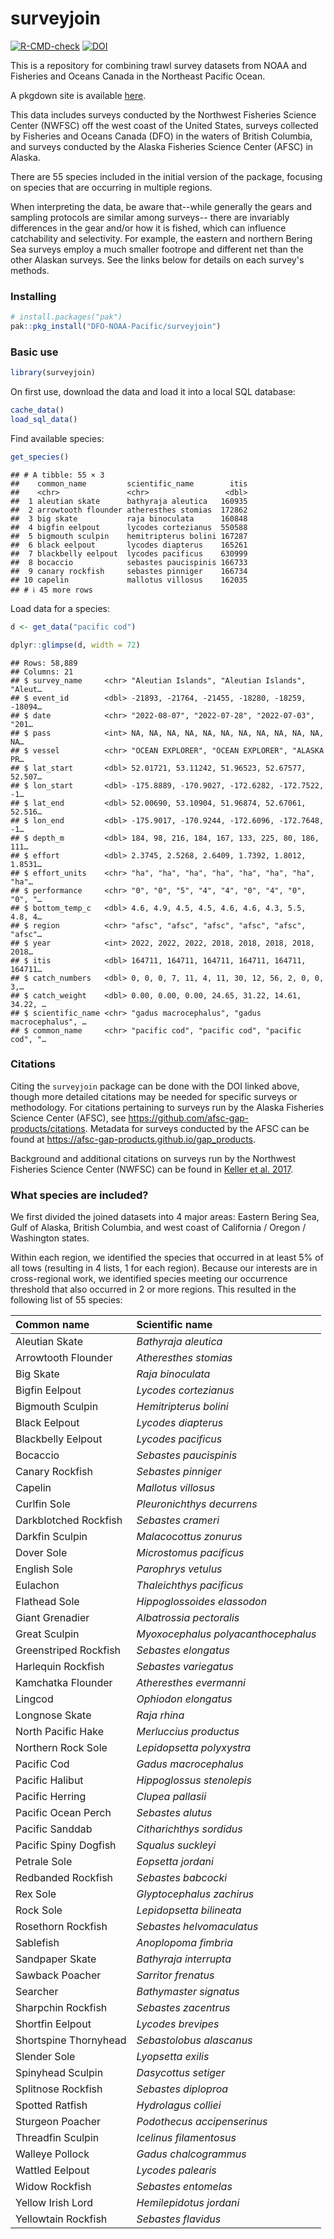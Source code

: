 
# surveyjoin

<!-- badges: start -->

[![R-CMD-check](https://github.com/DFO-NOAA-Pacific/surveyjoin/actions/workflows/R-CMD-check.yaml/badge.svg)](https://github.com/DFO-NOAA-Pacific/surveyjoin/actions/workflows/R-CMD-check.yaml)
[![DOI](https://zenodo.org/badge/484561620.svg)](https://zenodo.org/doi/10.5281/zenodo.10031852)
<!-- badges: end -->

This is a repository for combining trawl survey datasets from NOAA and
Fisheries and Oceans Canada in the Northeast Pacific Ocean.

A pkgdown site is available
[here](https://dfo-noaa-pacific.github.io/surveyjoin/).

This data includes surveys conducted by the Northwest Fisheries Science
Center (NWFSC) off the west coast of the United States, surveys
collected by Fisheries and Oceans Canada (DFO) in the waters of British
Columbia, and surveys conducted by the Alaska Fisheries Science Center
(AFSC) in Alaska. 

There are 55 species included in the initial version of the package,
focusing on species that are occurring in multiple regions.

When interpreting the data, be aware that--while 
generally the gears and sampling protocols are similar among surveys--
there are invariably differences in the gear and/or how it is fished, 
which can influence catchability and selectivity. For example, 
the eastern and northern Bering Sea surveys employ a much smaller 
footrope and different net than the other Alaskan surveys. See the links 
below for details on each survey's methods.

### Installing

``` r
# install.packages("pak")
pak::pkg_install("DFO-NOAA-Pacific/surveyjoin")
```

### Basic use

``` r
library(surveyjoin)
```

On first use, download the data and load it into a local SQL database:

``` r
cache_data()
load_sql_data()
```

Find available species:

``` r
get_species()
```

    ## # A tibble: 55 × 3
    ##    common_name         scientific_name        itis
    ##    <chr>               <chr>                 <dbl>
    ##  1 aleutian skate      bathyraja aleutica   160935
    ##  2 arrowtooth flounder atheresthes stomias  172862
    ##  3 big skate           raja binoculata      160848
    ##  4 bigfin eelpout      lycodes cortezianus  550588
    ##  5 bigmouth sculpin    hemitripterus bolini 167287
    ##  6 black eelpout       lycodes diapterus    165261
    ##  7 blackbelly eelpout  lycodes pacificus    630999
    ##  8 bocaccio            sebastes paucispinis 166733
    ##  9 canary rockfish     sebastes pinniger    166734
    ## 10 capelin             mallotus villosus    162035
    ## # ℹ 45 more rows

Load data for a species:

``` r
d <- get_data("pacific cod")
```

``` r
dplyr::glimpse(d, width = 72)
```

    ## Rows: 58,889
    ## Columns: 21
    ## $ survey_name     <chr> "Aleutian Islands", "Aleutian Islands", "Aleut…
    ## $ event_id        <dbl> -21893, -21764, -21455, -18280, -18259, -18094…
    ## $ date            <chr> "2022-08-07", "2022-07-28", "2022-07-03", "201…
    ## $ pass            <int> NA, NA, NA, NA, NA, NA, NA, NA, NA, NA, NA, NA…
    ## $ vessel          <chr> "OCEAN EXPLORER", "OCEAN EXPLORER", "ALASKA PR…
    ## $ lat_start       <dbl> 52.01721, 53.11242, 51.96523, 52.67577, 52.507…
    ## $ lon_start       <dbl> -175.8889, -170.9027, -172.6282, -172.7522, -1…
    ## $ lat_end         <dbl> 52.00690, 53.10904, 51.96874, 52.67061, 52.516…
    ## $ lon_end         <dbl> -175.9017, -170.9244, -172.6096, -172.7648, -1…
    ## $ depth_m         <dbl> 184, 98, 216, 184, 167, 133, 225, 80, 186, 111…
    ## $ effort          <dbl> 2.3745, 2.5268, 2.6409, 1.7392, 1.8012, 1.8531…
    ## $ effort_units    <chr> "ha", "ha", "ha", "ha", "ha", "ha", "ha", "ha"…
    ## $ performance     <chr> "0", "0", "5", "4", "4", "0", "4", "0", "0", "…
    ## $ bottom_temp_c   <dbl> 4.6, 4.9, 4.5, 4.5, 4.6, 4.6, 4.3, 5.5, 4.8, 4…
    ## $ region          <chr> "afsc", "afsc", "afsc", "afsc", "afsc", "afsc"…
    ## $ year            <int> 2022, 2022, 2022, 2018, 2018, 2018, 2018, 2018…
    ## $ itis            <dbl> 164711, 164711, 164711, 164711, 164711, 164711…
    ## $ catch_numbers   <dbl> 0, 0, 0, 7, 11, 4, 11, 30, 12, 56, 2, 0, 0, 3,…
    ## $ catch_weight    <dbl> 0.00, 0.00, 0.00, 24.65, 31.22, 14.61, 34.22, …
    ## $ scientific_name <chr> "gadus macrocephalus", "gadus macrocephalus", …
    ## $ common_name     <chr> "pacific cod", "pacific cod", "pacific cod", "…

### Citations

Citing the `surveyjoin` package can be done with the DOI linked above,
though more detailed citations may be needed for specific surveys or
methodology. For citations pertaining to surveys run by the Alaska
Fisheries Science Center (AFSC), 
see <https://github.com/afsc-gap-products/citations>. 
Metadata for surveys conducted by the AFSC can be found at 
<https://afsc-gap-products.github.io/gap_products>.

Background and additional citations on surveys run by the Northwest
Fisheries Science Center (NWFSC) can be found in [Keller et
al. 2017](https://repository.library.noaa.gov/view/noaa/14179/noaa_14179_DS1.pdf). 

### What species are included?

We first divided the joined datasets into 4 major areas: Eastern Bering
Sea, Gulf of Alaska, British Columbia, and west coast of California /
Oregon / Washington states.

Within each region, we identified the species that occurred in at least
5% of all tows (resulting in 4 lists, 1 for each region). Because our
interests are in cross-regional work, we identified species meeting our
occurrence threshold that also occurred in 2 or more regions. This
resulted in the following list of 55 species:

| Common name           | Scientific name                     |
|:----------------------|:------------------------------------|
| Aleutian Skate        | *Bathyraja aleutica*                |
| Arrowtooth Flounder   | *Atheresthes stomias*               |
| Big Skate             | *Raja binoculata*                   |
| Bigfin Eelpout        | *Lycodes cortezianus*               |
| Bigmouth Sculpin      | *Hemitripterus bolini*              |
| Black Eelpout         | *Lycodes diapterus*                 |
| Blackbelly Eelpout    | *Lycodes pacificus*                 |
| Bocaccio              | *Sebastes paucispinis*              |
| Canary Rockfish       | *Sebastes pinniger*                 |
| Capelin               | *Mallotus villosus*                 |
| Curlfin Sole          | *Pleuronichthys decurrens*          |
| Darkblotched Rockfish | *Sebastes crameri*                  |
| Darkfin Sculpin       | *Malacocottus zonurus*              |
| Dover Sole            | *Microstomus pacificus*             |
| English Sole          | *Parophrys vetulus*                 |
| Eulachon              | *Thaleichthys pacificus*            |
| Flathead Sole         | *Hippoglossoides elassodon*         |
| Giant Grenadier       | *Albatrossia pectoralis*            |
| Great Sculpin         | *Myoxocephalus polyacanthocephalus* |
| Greenstriped Rockfish | *Sebastes elongatus*                |
| Harlequin Rockfish    | *Sebastes variegatus*               |
| Kamchatka Flounder    | *Atheresthes evermanni*             |
| Lingcod               | *Ophiodon elongatus*                |
| Longnose Skate        | *Raja rhina*                        |
| North Pacific Hake    | *Merluccius productus*              |
| Northern Rock Sole    | *Lepidopsetta polyxystra*           |
| Pacific Cod           | *Gadus macrocephalus*               |
| Pacific Halibut       | *Hippoglossus stenolepis*           |
| Pacific Herring       | *Clupea pallasii*                   |
| Pacific Ocean Perch   | *Sebastes alutus*                   |
| Pacific Sanddab       | *Citharichthys sordidus*            |
| Pacific Spiny Dogfish | *Squalus suckleyi*                  |
| Petrale Sole          | *Eopsetta jordani*                  |
| Redbanded Rockfish    | *Sebastes babcocki*                 |
| Rex Sole              | *Glyptocephalus zachirus*           |
| Rock Sole             | *Lepidopsetta bilineata*            |
| Rosethorn Rockfish    | *Sebastes helvomaculatus*           |
| Sablefish             | *Anoplopoma fimbria*                |
| Sandpaper Skate       | *Bathyraja interrupta*              |
| Sawback Poacher       | *Sarritor frenatus*                 |
| Searcher              | *Bathymaster signatus*              |
| Sharpchin Rockfish    | *Sebastes zacentrus*                |
| Shortfin Eelpout      | *Lycodes brevipes*                  |
| Shortspine Thornyhead | *Sebastolobus alascanus*            |
| Slender Sole          | *Lyopsetta exilis*                  |
| Spinyhead Sculpin     | *Dasycottus setiger*                |
| Splitnose Rockfish    | *Sebastes diploproa*                |
| Spotted Ratfish       | *Hydrolagus colliei*                |
| Sturgeon Poacher      | *Podothecus accipenserinus*         |
| Threadfin Sculpin     | *Icelinus filamentosus*             |
| Walleye Pollock       | *Gadus chalcogrammus*               |
| Wattled Eelpout       | *Lycodes palearis*                  |
| Widow Rockfish        | *Sebastes entomelas*                |
| Yellow Irish Lord     | *Hemilepidotus jordani*             |
| Yellowtain Rockfish   | *Sebastes flavidus*                 |
